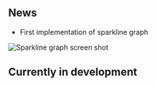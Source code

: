 ## News

- First implementation of sparkline graph

![Sparkline graph screen shot](https://github.com/benschwarz/leonardo/tree/master/example/images/sparkline-0.1.png?raw=true)

## Currently in development
